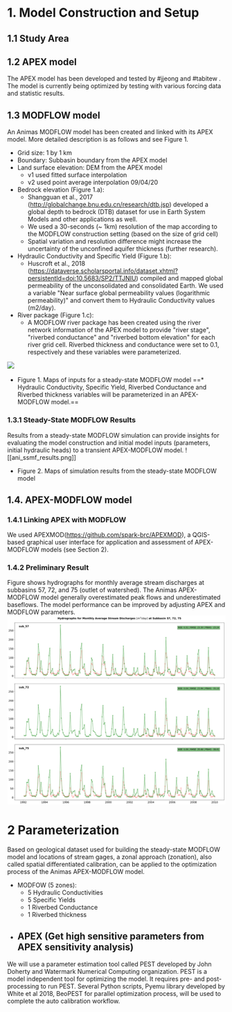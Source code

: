 # 1. Model Construction and Setup
## 1.1 Study Area
## 1.2 APEX model
The APEX model has been developed and tested by #jjeong  and #tabitew . The model is currently being optimized by testing with various forcing data and statistic results. 
## 1.3 MODFLOW model
An Animas MODFLOW model has been created and linked with its APEX model. More detailed description is as follows and see Figure 1.
- Grid size: 1 by 1 km
-	Boundary: Subbasin boundary from the APEX model
-	Land surface elevation: DEM from the APEX model
	-	v1 used fitted surface interpolation
	-	v2 used point average interpolation 09/04/20
-	Bedrock elevation (Figure 1.a):
	-	Shangguan et al., 2017 (http://globalchange.bnu.edu.cn/research/dtb.jsp) developed a global depth to bedrock (DTB) dataset for use in Earth System Models and other applications as well.
	-	We used a 30-seconds (~ 1km) resolution of the map according to the MODFLOW construction setting (based on the size of grid cell)
	-	Spatial variation and resolution difference might increase the uncertainty of the unconfined aquifer thickness (further research).
-	Hydraulic Conductivity and Specific Yield (Figure 1.b):
	-	Huscroft et al., 2018 (https://dataverse.scholarsportal.info/dataset.xhtml?persistentId=doi:10.5683/SP2/TTJNIU) compiled and mapped global permeability of the unconsolidated and consolidated Earth. We used a variable "Near surface global permeability values (logarithmic permeability)" and convert them to Hydraulic Conductivity values (m2/day).
-	River package (Figure 1.c):
	-	A MODFLOW river package has been created using the river network information of the APEX model to provide "river stage", "riverbed conductance" and "riverbed bottom elevation" for each river grid cell. Riverbed thickness and conductance were set to 0.1, respectively and these variables were parameterized.

![](/resources/watershed/Animas/description/ani_model_inputs.png)
- Figure 1. Maps of inputs for a steady-state MODFLOW model ==* Hydraulic Conductivity, Specific Yield, Riverbed Conductance and Riverbed thickness variables will be parameterized in an APEX-MODFLOW model.==

### 1.3.1 Steady-State MODFLOW Results
Results from a steady-state MODFLOW simulation can provide insights for evaluating the model construction and initial model inputs (parameters, initial hydraulic heads) to a transient APEX-MODFLOW model.
![[ani_ssmf_results.png]]
- Figure 2. Maps of simulation results from the steady-state MODFLOW model 

## 1.4. APEX-MODFLOW model 
### 1.4.1 Linking APEX with MODFLOW
We used APEXMOD(https://github.com/spark-brc/APEXMOD), a QGIS-based graphical user interface for application and assessment of APEX-MODFLOW models (see Section 2).
### 1.4.2 Preliminary Result
Figure shows hydrographs for monthly average stream discharges at subbasins 57, 72, and 75 (outlet of watershed). The Animas APEX-MODFLOW model generally overestimated peak flows and underestimated baseflows. The model performance can be improved by adjusting APEX and MODFLOW parameters.
![](/resources/watershed/Animas/description/ani_precali.png)
# 2 Parameterization
Based on geological dataset used for building the steady-state MODFLOW model and locations of stream gages, a zonal approach (zonation), also called spatial differentiated calibration, can be applied to the optimization process of the Animas APEX-MODFLOW model.
-	MODFOW (5 zones):
	-	5 Hydraulic Conductivities
	-	5 Specific Yields
	-	1 Riverbed Conductance
	-	1 Riverbed thickness
-	APEX (Get high sensitive parameters from APEX sensitivity analysis)
	-	
We will use a parameter estimation tool called PEST developed by John Doherty and Watermark Numerical Computing organization. PEST is a model independent tool for optimizing the model. It requires pre- and post-processing to run PEST. Several Python scripts, Pyemu library developed by White et al 2018, BeoPEST for parallel optimization process, will be used to complete the auto calibration workflow.
